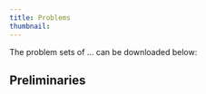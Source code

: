 ```yaml
---
title: Problems
thumbnail:
---
```


The problem sets of ... can be downloaded below:

## Preliminaries

<!-- ## BAPC 2024 -->
